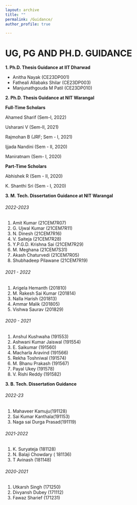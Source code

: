 ```yaml
---
layout: archive
title: ""
permalink: /Guidance/
author_profile: true

---
```




# UG, PG AND PH.D. GUIDANCE

**1. Ph.D. Thesis Guidance at** **IIT Dharwad**

- Anitha Nayak (CE23DP001)
- Fatheali Allabaks Shilar (CE23DP003)
- Manjunathgouda M Patil (CE23DP010) 

**2. Ph.D. Thesis Guidance at NIT Warangal** 

**Full-Time Scholars** 

Ahamed Sharif (Sem-I, 2022)

Usharani V (Sem-II, 2021) 

Rajmohan B (JRF; Sem - I, 2021)

Ijjada Nandini (Sem - II, 2020)

Maniratnam (Sem- I, 2020) 

**Part-Time Scholars** 

Abhishek R (Sem - II, 2020)

K. Shanthi Sri (Sem - I, 2020) 

 **3. M. Tech. Dissertation Guidance at NIT Warangal**

###### 2022-2023 

1. Amit Kumar (21CEM7R07)
2. G. Ujwal Kumar (21CEM7R11)
3. N. Dinesh (21CEM7R16)
4. V. Saiteja (21CEM7R28)
5. Y.P.G.D. Krishna Sai (21CEM7R29)
6. M. Meghana (21CEM7S31)
7. Akash Chaturvedi (21CEM7R05)
8. Shubhadeep Pilawane (21CEM7R19)

###### 2021 - 2022

1. Arigela Hemanth (201810)
2. M. Rakesh Sai Kumar (201814)
3. Nalla Harish (201813)
4. Ammar Malik (201805)
5. Vishwa Saurav (201829)

###### 2020 - 2021

1. Anshul Kushwaha (191553)
2. Ashwani Kumar Jaiswal (191554)
3. E. Saikumar (191560)
4. Macharla Aravind (191566)
5. Rekha Toshniwal (191574)
6. M. Bhanu Prakash (191567)
7. Payal Ukey  (191578)
8. V. Rishi Reddy (191582)

 

**3. B. Tech. Dissertation Guidance** 

###### 2022-23

1. Mahaveer Kamuju(191128)
2. Sai Kumar Kanthala(191153)
3. Naga sai Durga Prasad(191119)

###### 2021-2022

1. K. Suryateja (181128)
2. N. Balaji Chowdary ( 181136)
3. T Avinash (181148)

###### 2020-2021

1. Utkarsh Singh (171250)
2. Divyansh Dubey (171112)
3. Fawaz Sharief (171231)
